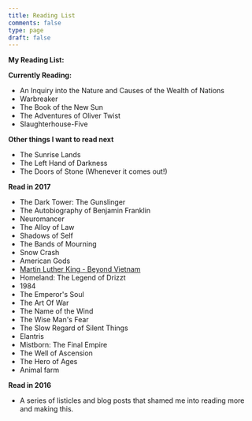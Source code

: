 ```yaml
---
title: Reading List
comments: false
type: page
draft: false
---
```


**My Reading List:**

**Currently Reading:**

- An Inquiry into the Nature and Causes of the Wealth of Nations
- Warbreaker
- The Book of the New Sun
- The Adventures of Oliver Twist
- Slaughterhouse-Five

**Other things I want to read next**

- The Sunrise Lands
- The Left Hand of Darkness
- The Doors of Stone (Whenever it comes out!)

**Read in 2017**

- The Dark Tower: The Gunslinger
- The Autobiography of Benjamin Franklin
- Neuromancer
- The Alloy of Law
- Shadows of Self
- The Bands of Mourning
- Snow Crash
- American Gods
- [Martin Luther King - Beyond Vietnam](http://kingencyclopedia.stanford.edu/encyclopedia/documentsentry/doc_beyond_vietnam/)
- Homeland: The Legend of Drizzt
- 1984
- The Emperor's Soul
- The Art Of War
- The Name of the Wind
- The Wise Man's Fear
- The Slow Regard of Silent Things
- Elantris
- Mistborn: The Final Empire
- The Well of Ascension
- The Hero of Ages
- Animal farm

**Read in 2016**

- A series of listicles and blog posts that shamed me into reading more and making this.


